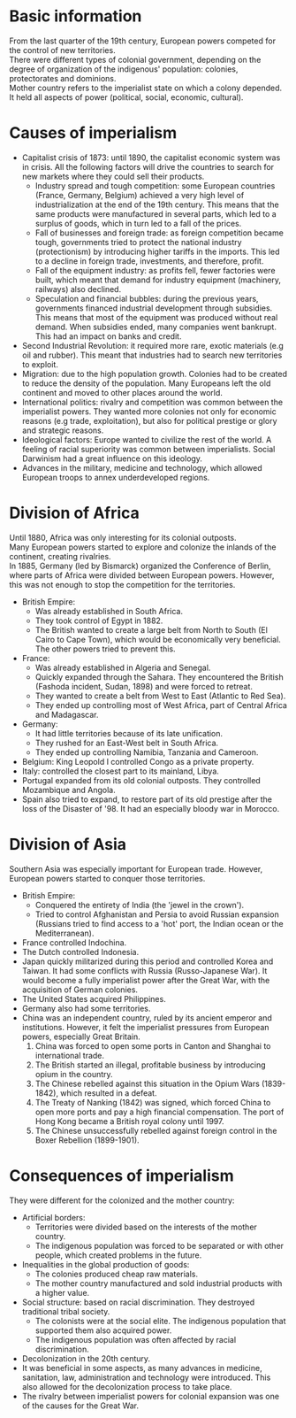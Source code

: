 # Basic information
From the last quarter of the 19th century, European powers competed for the control of new territories.  
There were different types of colonial government, depending on the degree of organization of the indigenous' population: colonies, protectorates and dominions.  
Mother country refers to the imperialist state on which a colony depended. It held all aspects of power (political, social, economic, cultural).

# Causes of imperialism
- Capitalist crisis of 1873: until 1890, the capitalist economic system was in crisis. All the following factors will drive the countries to search for new markets where they could sell their products.
    - Industry spread and tough competition: some European countries (France, Germany, Belgium) achieved a very high level of industrialization at the end of the 19th century. This means that the same products were manufactured in several parts, which led to a surplus of goods, which in turn led to a fall of the prices.
    - Fall of businesses and foreign trade: as foreign competition became tough, governments tried to protect the national industry (protectionism) by introducing higher tariffs in the imports. This led to a decline in foreign trade, investments, and therefore, profit.  
    - Fall of the equipment industry: as profits fell, fewer factories were built, which meant that demand for industry equipment (machinery, railways) also declined.
    - Speculation and financial bubbles: during the previous years, governments financed industrial development through subsidies. This means that most of the equipment was produced without real demand. When subsidies ended, many companies went bankrupt. This had an impact on banks and credit.
- Second Industrial Revolution: it required more rare, exotic materials (e.g oil and rubber). This meant that industries had to search new territories to exploit.
- Migration: due to the high population growth. Colonies had to be created to reduce the density of the population. Many Europeans left the old continent and moved to other places around the world.
- International politics: rivalry and competition was common between the imperialist powers. They wanted more colonies not only for economic reasons (e.g trade, exploitation), but also for political prestige or glory and strategic reasons.
- Ideological factors: Europe wanted to civilize the rest of the world. A feeling of racial superiority was common between imperialists. Social Darwinism had a great influence on this ideology.
- Advances in the military, medicine and technology, which allowed European troops to annex underdeveloped regions.

# Division of Africa
Until 1880, Africa was only interesting for its colonial outposts.  
Many European powers started to explore and colonize the inlands of the continent, creating rivalries.  
In 1885, Germany (led by Bismarck) organized the Conference of Berlin, where parts of Africa were divided between European powers. However, this was not enough to stop the competition for the territories.
- British Empire:
    - Was already established in South Africa.
    - They took control of Egypt in 1882.
    - The British wanted to create a large belt from North to South (El Cairo to Cape Town), which would be economically very beneficial. The other powers tried to prevent this.
- France:
    - Was already established in Algeria and Senegal.
    - Quickly expanded through the Sahara. They encountered the British (Fashoda incident, Sudan, 1898) and were forced to retreat.
    - They wanted to create a belt from West to East (Atlantic to Red Sea).
    - They ended up controlling most of West Africa, part of Central Africa and Madagascar.
- Germany:
    - It had little territories because of its late unification.
    - They rushed for an East-West belt in South Africa.
    - They ended up controlling Namibia, Tanzania and Cameroon.
- Belgium: King Leopold I controlled Congo as a private property.
- Italy: controlled the closest part to its mainland, Libya.
- Portugal expanded from its old colonial outposts. They controlled Mozambique and Angola.
- Spain also tried to expand, to restore part of its old prestige after the loss of the Disaster of '98. It had an especially bloody war in Morocco.

# Division of Asia
Southern Asia was especially important for European trade. However, European powers started to conquer those territories.
- British Empire:
    - Conquered the entirety of India (the 'jewel in the crown').
    - Tried to control Afghanistan and Persia to avoid Russian expansion (Russians tried to find access to a 'hot' port, the Indian ocean or the Mediterranean).
- France controlled Indochina.
- The Dutch controlled Indonesia.
- Japan quickly militarized during this period and controlled Korea and Taiwan. It had some conflicts with Russia (Russo-Japanese War). It would become a fully imperialist power after the Great War, with the acquisition of German colonies.
- The United States acquired Philippines.
- Germany also had some territories.
- China was an independent country, ruled by its ancient emperor and institutions. However, it felt the imperialist pressures from European powers, especially Great Britain.
    1. China was forced to open some ports in Canton and Shanghai to international trade.
    2. The British started an illegal, profitable business by introducing opium in the country.
    3. The Chinese rebelled against this situation in the Opium Wars (1839-1842), which resulted in a defeat.
    4. The Treaty of Nanking (1842) was signed, which forced China to open more ports and pay a high financial compensation. The port of Hong Kong became a British royal colony until 1997.
    5. The Chinese unsuccessfully rebelled against foreign control in the Boxer Rebellion (1899-1901).  

# Consequences of imperialism

They were different for the colonized and the mother country:
- Artificial borders:
    - Territories were divided based on the interests of the mother country.
    - The indigenous population was forced to be separated or with other people, which created problems in the future.
- Inequalities in the global production of goods:
    - The colonies produced cheap raw materials.
    - The mother country manufactured and sold industrial products with a higher value.
- Social structure: based on racial discrimination. They destroyed traditional tribal society.
    - The colonists were at the social elite. The indigenous population that supported them also acquired power.
    - The indigenous population was often affected by racial discrimination.
- Decolonization in the 20th century.
- It was beneficial in some aspects, as many advances in medicine, sanitation, law, administration and technology were introduced. This also allowed for the decolonization process to take place.
- The rivalry between imperialist powers for colonial expansion was one of the causes for the Great War.